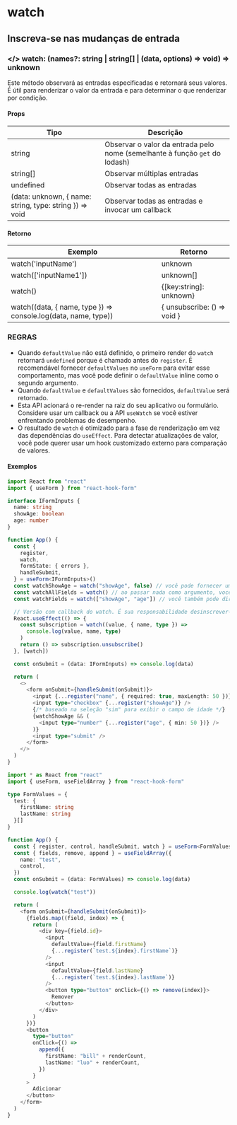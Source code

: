 # watch
## Inscreva-se nas mudanças de entrada

### </> watch: (names?: string | string[] | (data, options) => void) => unknown

Este método observará as entradas especificadas e retornará seus valores. É útil para renderizar o valor da entrada e para determinar o que renderizar por condição.

#### Props

Tipo | Descrição
--- | ---
string | Observar o valor da entrada pelo nome (semelhante à função `get` do lodash)
string[] | Observar múltiplas entradas
undefined | Observar todas as entradas
(data: unknown, { name: string, type: string }) => void | Observar todas as entradas e invocar um callback

#### Retorno

Exemplo | Retorno
--- | ---
watch('inputName') | unknown
watch(['inputName1']) | unknown[]
watch() | {[key:string]: unknown}
watch((data, { name, type }) => console.log(data, name, type)) | { unsubscribe: () => void }

### REGRAS

* Quando `defaultValue` não está definido, o primeiro render do `watch` retornará `undefined` porque é chamado antes do `register`. É recomendável fornecer `defaultValues` no `useForm` para evitar esse comportamento, mas você pode definir o `defaultValue` inline como o segundo argumento.
* Quando `defaultValue` e `defaultValues` são fornecidos, `defaultValue` será retornado.
* Esta API acionará o re-render na raiz do seu aplicativo ou formulário. Considere usar um callback ou a API `useWatch` se você estiver enfrentando problemas de desempenho.
* O resultado de `watch` é otimizado para a fase de renderização em vez das dependências do `useEffect`. Para detectar atualizações de valor, você pode querer usar um hook customizado externo para comparação de valores.

#### Exemplos

```typescript
import React from "react"
import { useForm } from "react-hook-form"

interface IFormInputs {
  name: string
  showAge: boolean
  age: number
}

function App() {
  const {
    register,
    watch,
    formState: { errors },
    handleSubmit,
  } = useForm<IFormInputs>()
  const watchShowAge = watch("showAge", false) // você pode fornecer um valor padrão como segundo argumento
  const watchAllFields = watch() // ao passar nada como argumento, você está observando tudo
  const watchFields = watch(["showAge", "age"]) // você também pode direcionar campos específicos pelo nome

  // Versão com callback do watch. É sua responsabilidade desinscrever-se quando terminar.
  React.useEffect(() => {
    const subscription = watch((value, { name, type }) =>
      console.log(value, name, type)
    )
    return () => subscription.unsubscribe()
  }, [watch])

  const onSubmit = (data: IFormInputs) => console.log(data)

  return (
    <>
      <form onSubmit={handleSubmit(onSubmit)}>
        <input {...register("name", { required: true, maxLength: 50 })} />
        <input type="checkbox" {...register("showAge")} />
        {/* baseado na seleção "sim" para exibir o campo de idade */}
        {watchShowAge && (
          <input type="number" {...register("age", { min: 50 })} />
        )}
        <input type="submit" />
      </form>
    </>
  )
}
```

```typescript
import * as React from "react"
import { useForm, useFieldArray } from "react-hook-form"

type FormValues = {
  test: {
    firstName: string
    lastName: string
  }[]
}

function App() {
  const { register, control, handleSubmit, watch } = useForm<FormValues>()
  const { fields, remove, append } = useFieldArray({
    name: "test",
    control,
  })
  const onSubmit = (data: FormValues) => console.log(data)

  console.log(watch("test"))

  return (
    <form onSubmit={handleSubmit(onSubmit)}>
      {fields.map((field, index) => {
        return (
          <div key={field.id}>
            <input
              defaultValue={field.firstName}
              {...register(`test.${index}.firstName`)}
            />
            <input
              defaultValue={field.lastName}
              {...register(`test.${index}.lastName`)}
            />
            <button type="button" onClick={() => remove(index)}>
              Remover
            </button>
          </div>
        )
      })}
      <button
        type="button"
        onClick={() =>
          append({
            firstName: "bill" + renderCount,
            lastName: "luo" + renderCount,
          })
        }
      >
        Adicionar
      </button>
    </form>
  )
}
```